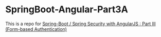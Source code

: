 # SpringBoot-Angular-Part3A
This is a repo for [Spring-Boot / Spring Security with AngularJS : Part III (Form-based Authentication)](http://www.bogotobogo.com/Java/tutorials/Spring-Boot/Spring-Boot-Security-AngularJS-III-Form-Based%20Authentication.php)
